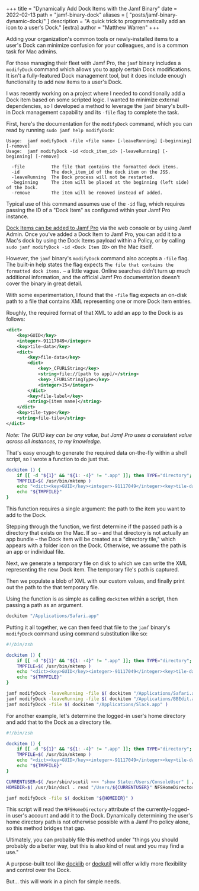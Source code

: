 +++
title = "Dynamically Add Dock Items with the Jamf Binary"
date = 2022-02-13
path = "jamf-binary-dock"
aliases = [
    "posts/jamf-binary-dynamic-dock/"
]
description = "A quick trick to programmatically add an icon to a user's Dock."
[extra]
author = "Matthew Warren"
+++

Adding your organization's common tools or newly-installed items to a user's
Dock can minimize confusion for your colleagues, and is a common task for Mac
admins.

For those managing their fleet with Jamf Pro, the `jamf` binary includes a
`modifyDock` command which allows you to apply certain Dock modifications. It
isn't a fully-featured Dock management tool, but it does include enough
functionality to add new items to a user's Dock.

I was recently working on a project where I needed to conditionally add a Dock
item based on some scripted logic. I wanted to minimize external dependencies,
so I developed a method to leverage the `jamf` binary's built-in Dock management
capability and its `-file` flag to complete the task.

<!-- more -->

First, here's the documentation for the `modifyDock` command, which you can read
by running `sudo jamf help modifyDock`:

```text
Usage:  jamf modifyDock -file <file name> [-leaveRunning] [-beginning] [-remove]
Usage:  jamf modifyDock -id <dock_item_id> [-leaveRunning] [-beginning] [-remove]

  -file          The file that contains the formatted dock items.
  -id            The dock_item_id of the dock item on the JSS.
  -leaveRunning  The Dock process will not be restarted.
  -beginning     The item will be placed at the beginning (left side) of the Dock.
  -remove        The item will be removed instead of added.
```

Typical use of this command assumes use of the `-id` flag, which requires
passing the ID of a "Dock Item" as configured within your Jamf Pro instance.

[Dock Items can be added to Jamf Pro][jamfdockdocs] via the web console or by
using Jamf Admin. Once you've added a Dock Item to Jamf Pro, you can add it to a
Mac's dock by using the Dock Items payload within a Policy, or by calling `sudo
jamf modifyDock -id <Dock Item ID>` on the Mac itself.

However, the `jamf` binary's `modifyDock` command also accepts a `-file` flag.
The built-in help states the flag expects `The file that contains the formatted
dock items.` – a little vague. Online searches didn't turn up much additional
information, and the official Jamf Pro documentation doesn't cover the binary in
great detail.

With some experimentation, I found that the `-file` flag expects an on-disk
path to a file that contains XML representing one or more Dock item entries.

Roughly, the required format of that XML to add an app to the Dock is as
follows:

```xml
<dict>
    <key>GUID</key>
    <integer>-91117049</integer>
    <key>tile-data</key>
    <dict>
        <key>file-data</key>
        <dict>
            <key>_CFURLString</key>
            <string>file://[path to app]/</string>
            <key>_CFURLStringType</key>
            <integer>15</integer>
        </dict>
        <key>file-label</key>
        <string>[item name]</string>
    </dict>
    <key>tile-type</key>
    <string>file-tile</string>
</dict>
```

_Note: The GUID key can be any value, but Jamf Pro uses a consistent value across
all instances, to my knowledge._

That's easy enough to generate the required data on-the-fly within a shell
script, so I wrote a function to do just that.

```bash
dockitem () {
    if [[ -d "${1}" && "${1: -4}" != ".app" ]]; then TYPE="directory"; else TYPE="file"; fi
    TMPFILE=$( /usr/bin/mktemp )
    echo "<dict><key>GUID</key><integer>-91117049</integer><key>tile-data</key><dict><key>file-data</key><dict><key>_CFURLString</key><string>file://${1%%/}/</string><key>_CFURLStringType</key><integer>15</integer></dict><key>file-label</key><string>$( /usr/bin/basename "${1}")</string></dict><key>tile-type</key><string>${TYPE}-tile</string></dict>" > "${TMPFILE}"
    echo "${TMPFILE}"
}
```

This function requires a single argument: the path to the item you want to add
to the Dock.

Stepping through the function, we first determine if the passed path is a
directory that exists on the Mac. If so – and that directory is not actually an
app bundle – the Dock item will be created as a "directory tile," which appears
with a folder icon on the Dock. Otherwise, we assume the path is an app or
individual file.

Next, we generate a temporary file on disk to which we can write the XML
representing the new Dock item. The temporary file's path is captured.

Then we populate a blob of XML with our custom values, and finally print out the
path to the that temporary file.

Using the function is as simple as calling `dockitem` within a script, then
passing a path as an argument.

```bash
dockitem "/Applications/Safari.app"
```

Putting it all together, we can then feed that file to the `jamf` binary's
`modifyDock` command using command substitution like so:

```bash
#!/bin/zsh

dockitem () {
    if [[ -d "${1}" && "${1: -4}" != ".app" ]]; then TYPE="directory"; else TYPE="file"; fi
    TMPFILE=$( /usr/bin/mktemp )
    echo "<dict><key>GUID</key><integer>-91117049</integer><key>tile-data</key><dict><key>file-data</key><dict><key>_CFURLString</key><string>file://${1%%/}/</string><key>_CFURLStringType</key><integer>15</integer></dict><key>file-label</key><string>$( /usr/bin/basename "${1}")</string></dict><key>tile-type</key><string>${TYPE}-tile</string></dict>" > "${TMPFILE}"
    echo "${TMPFILE}"
}

jamf modifyDock -leaveRunning -file $( dockitem "/Applications/Safari.app" )
jamf modifyDock -leaveRunning -file $( dockitem "/Applications/BBEdit.app" )
jamf modifyDock -file $( dockitem "/Applications/Slack.app" )
```

For another example, let's determine the logged-in user's home directory and add
that to the Dock as a directory tile.

```bash
#!/bin/zsh

dockitem () {
    if [[ -d "${1}" && "${1: -4}" != ".app" ]]; then TYPE="directory"; else TYPE="file"; fi
    TMPFILE=$( /usr/bin/mktemp )
    echo "<dict><key>GUID</key><integer>-91117049</integer><key>tile-data</key><dict><key>file-data</key><dict><key>_CFURLString</key><string>file://${1%%/}/</string><key>_CFURLStringType</key><integer>15</integer></dict><key>file-label</key><string>$( /usr/bin/basename "${1}")</string></dict><key>tile-type</key><string>${TYPE}-tile</string></dict>" > "${TMPFILE}"
    echo "${TMPFILE}"
}

CURRENTUSER=$( /usr/sbin/scutil <<< "show State:/Users/ConsoleUser" | /usr/bin/awk '/Name :/ && ! /loginwindow/ { print $3 }' )
HOMEDIR=$( /usr/bin/dscl . read "/Users/${CURRENTUSER}" NFSHomeDirectory )

jamf modifyDock -file $( dockitem "${HOMEDIR}" )
```

This script will read the `NFSHomeDirectory` attribute of the
currently-logged-in user's account and add it to the Dock. Dynamically
determining the user's home directory path is not otherwise possible with a Jamf
Pro policy alone, so this method bridges that gap.

Ultimately, you can probably file this method under "things you should probably
do a better way, but this is also kind of neat and you may find a use."

A purpose-built tool like [docklib][docklib] or [dockutil][dockutil] will offer
wildly more flexibility and control over the Dock.

But... this will work in a pinch for simple needs.

[ejdocklib]: <https://www.elliotjordan.com/posts/resilient-docklib/>
[jamfdockdocs]: <https://docs.jamf.com/jamf-pro/documentation/Dock_Items.html>
[docklib]: <https://github.com/homebysix/docklib/>
[dockutil]: <https://github.com/kcrawford/dockutil>
